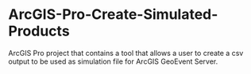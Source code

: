 # ArcGIS-Pro-Create-Simulated-Products
ArcGIS Pro project that contains a tool that allows a user to create a csv output to be used as simulation file for ArcGIS GeoEvent Server.

